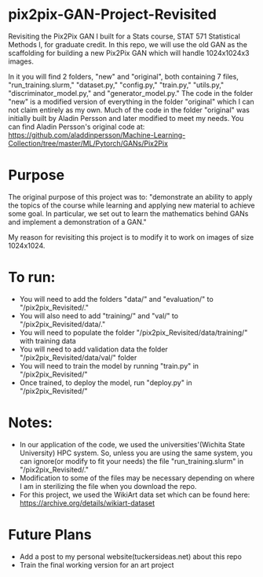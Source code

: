 # pix2pix-GAN-Project-Revisited
Revisiting the Pix2Pix GAN I built for a Stats course, STAT 571 Statistical Methods I, for graduate credit. In this repo, we will use the old GAN as the scaffolding for building a new Pix2Pix GAN which will handle 1024x1024x3 images.

In it you will find 2 folders, "new" and "original", both containing 7 files, "run_training.slurm," "dataset.py," "config.py," "train.py," "utils.py," "discriminator_model.py," and "generator_model.py." The code in the folder "new" is a modified version of everything in the folder "original" which I can 
not claim entirely as my own. Much of the code in the folder "original" was initially built by Aladin Persson and later modified to meet my needs.  You can find Aladin Persson's original code at:
  https://github.com/aladdinpersson/Machine-Learning-Collection/tree/master/ML/Pytorch/GANs/Pix2Pix

# Purpose
The original purpose of this project was to: "demonstrate an ability to apply the topics of the course while learning and applying new material
to achieve some goal. In particular, we set out to learn the mathematics behind GANs and implement a demonstration of a GAN."

My reason for revisiting this project is to modify it to work on images of size 1024x1024.

# To run:
- You will need to add the folders "data/" and "evaluation/" to "/pix2pix_Revisited/."
- You will also need to add "training/" and "val/" to "/pix2pix_Revisited/data/."
- You will need to populate the folder "/pix2pix_Revisited/data/training/" with training data
- You will need to add validation data the folder "/pix2pix_Revisited/data/val/" folder
- You will need to train the model by running "train.py" in "/pix2pix_Revisited/"
- Once trained, to deploy the model, run "deploy.py" in "/pix2pix_Revisited/"

# Notes:
- In our application of the code, we used the universities'(Wichita State University) HPC system. So, unless you are using the 
same system, you can ignore(or modify to fit your needs) the file "run_training.slurm" in "/pix2pix_Revisited/."
- Modification to some of the files may be necessary depending on where I am in sterilizing the file when you download 
the repo.
- For this project, we used the WikiArt data set which can be found here:
https://archive.org/details/wikiart-dataset

# Future Plans
- Add a post to my personal website(tuckersideas.net) about this repo
- Train the final working version for an art project
